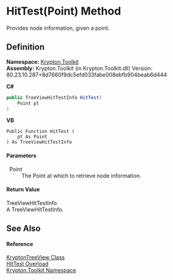 # HitTest(Point) Method


Provides node information, given a point.



## Definition
**Namespace:** <a href="79d2eac2-21f4-54ff-7552-b20c33c30600.md">Krypton.Toolkit</a>  
**Assembly:** Krypton.Toolkit (in Krypton.Toolkit.dll) Version: 80.23.10.287+8d7660f9dc5efd033fabe008ebfb904beab6d444

**C#**
``` C#
public TreeViewHitTestInfo HitTest(
	Point pt
)
```
**VB**
``` VB
Public Function HitTest ( 
	pt As Point
) As TreeViewHitTestInfo
```



#### Parameters
<dl><dt>  Point</dt><dd>The Point at which to retrieve node information.</dd></dl>

#### Return Value
TreeViewHitTestInfo  
A TreeViewHitTestInfo.

## See Also


#### Reference
<a href="e9a14ed2-7839-3035-9b1c-14b6698fd2a0.md">KryptonTreeView Class</a>  
<a href="089e0d76-767c-2969-5c6b-4f448ce4e9a9.md">HitTest Overload</a>  
<a href="79d2eac2-21f4-54ff-7552-b20c33c30600.md">Krypton.Toolkit Namespace</a>  
